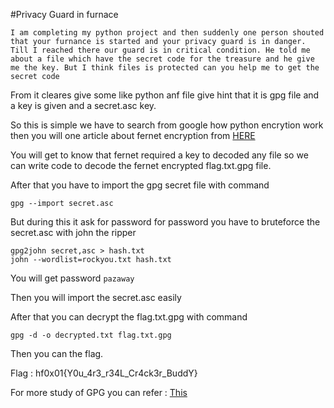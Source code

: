 #Privacy Guard in furnace


`I am completing my python project and then suddenly one person shouted that your furnance is started and your privacy guard is in danger. Till I reached there our guard is in critical condition. He told me about a file which have the secret code for the treasure and he give me the key. But I think files is protected can you help me to get the secret code`


From it cleares give some like python anf file give hint that it is gpg file and a key is given and a secret.asc key.

So this is simple we have to search from google how python encrytion work then you will one article about fernet encryption from [HERE](https://pyshark.com/encrypt-and-decrypt-files-using-python/)

You will get to know that fernet required a key to decoded any file so we can write code to decode the fernet encrypted flag.txt.gpg file.

After that you have to import the gpg secret file with command 

`gpg --import secret.asc`

But during this it ask for password for password you have to bruteforce the secret.asc with john the ripper

```
gpg2john secret,asc > hash.txt
john --wordlist=rockyou.txt hash.txt
```

You will get password `pazaway`

Then you will import the secret.asc easily

After that you can decrypt the flag.txt.gpg with command

`gpg -d -o decrypted.txt flag.txt.gpg`

Then you can the flag.

Flag : hf0x01{Y0u_4r3_r34L_Cr4ck3r_BuddY}

For more study of GPG you can refer : [This](https://www.tutorialspoint.com/how-to-encrypt-and-decrypt-a-file-using-gpg-command-on-linux) 